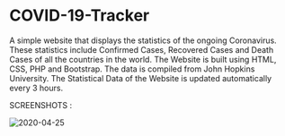 # COVID-19-Tracker

A simple website that displays the statistics of the ongoing Coronavirus. These statistics include Confirmed Cases, Recovered Cases and Death Cases of all the countries in the world. The Website is built using HTML, CSS, PHP  and Bootstrap. The data is compiled from John Hopkins University. The Statistical Data of the Website is updated automatically every 3 hours. 

SCREENSHOTS :

![2020-04-25](https://user-images.githubusercontent.com/60318826/80278087-2305d500-8711-11ea-8bd7-36ec25550889.png)
